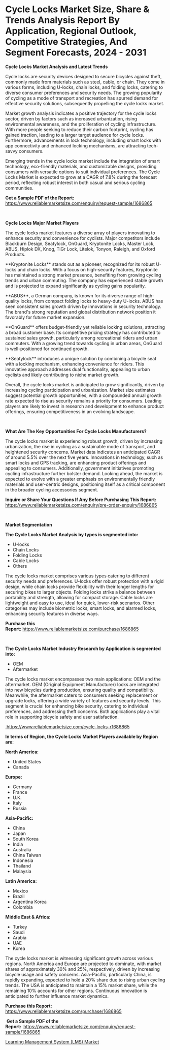 <p><h1>Cycle Locks Market Size, Share & Trends Analysis Report By Application, Regional Outlook, Competitive Strategies, And Segment Forecasts, 2024 - 2031</h1></p><p><strong>Cycle Locks Market Analysis and Latest Trends</strong></p>
<p><p>Cycle locks are security devices designed to secure bicycles against theft, commonly made from materials such as steel, cable, or chain. They come in various forms, including U-locks, chain locks, and folding locks, catering to diverse consumer preferences and security needs. The growing popularity of cycling as a mode of transport and recreation has spurred demand for effective security solutions, subsequently propelling the cycle locks market.</p><p>Market growth analysis indicates a positive trajectory for the cycle locks sector, driven by factors such as increased urbanization, rising environmental awareness, and the proliferation of cycling infrastructure. With more people seeking to reduce their carbon footprint, cycling has gained traction, leading to a larger target audience for cycle locks. Furthermore, advancements in lock technology, including smart locks with app connectivity and enhanced locking mechanisms, are attracting tech-savvy consumers.</p><p>Emerging trends in the cycle locks market include the integration of smart technology, eco-friendly materials, and customizable designs, providing consumers with versatile options to suit individual preferences. The Cycle Locks Market is expected to grow at a CAGR of 7.8% during the forecast period, reflecting robust interest in both casual and serious cycling communities.</p></p>
<p><strong>Get a Sample PDF of the Report:&nbsp;</strong> <a href="https://www.reliablemarketsize.com/enquiry/request-sample/1686865?utm_campaign=1103&utm_medium=2&utm_source=Github&utm_content=ia&utm_term=31122024&utm_id=cycle-locks">https://www.reliablemarketsize.com/enquiry/request-sample/1686865</a></p>
<p>&nbsp;</p>
<p><strong>Cycle Locks Major Market Players</strong></p>
<p><p>The cycle locks market features a diverse array of players innovating to enhance security and convenience for cyclists. Major competitors include Blackburn Design, Seatylock, OnGuard, Kryptonite Locks, Master Lock, ABUS, Hiplok DX, Knog, TiGr Lock, Litelok, Tonyon, Raleigh, and Oxford Products.</p><p>**Kryptonite Locks** stands out as a pioneer, recognized for its robust U-locks and chain locks. With a focus on high-security features, Kryptonite has maintained a strong market presence, benefiting from growing cycling trends and urban commuting. The company has experienced stable growth and is projected to expand significantly as cycling gains popularity.</p><p>**ABUS**, a German company, is known for its diverse range of high-quality locks, from compact folding locks to heavy-duty U-locks. ABUS has seen consistent sales growth driven by innovations in security technology. The brand's strong reputation and global distribution network position it favorably for future market expansion.</p><p>**OnGuard** offers budget-friendly yet reliable locking solutions, attracting a broad customer base. Its competitive pricing strategy has contributed to sustained sales growth, particularly among recreational riders and urban commuters. With a growing trend towards cycling in urban areas, OnGuard is well-positioned for continued growth.</p><p>**Seatylock** introduces a unique solution by combining a bicycle seat with a locking mechanism, enhancing convenience for riders. This innovative approach addresses dual functionality, appealing to urban cyclists and likely contributing to niche market growth.</p><p>Overall, the cycle locks market is anticipated to grow significantly, driven by increasing cycling participation and urbanization. Market size estimates suggest potential growth opportunities, with a compounded annual growth rate expected to rise as security remains a priority for consumers. Leading players are likely to invest in research and development to enhance product offerings, ensuring competitiveness in an evolving landscape.</p></p>
<p>&nbsp;</p>
<p><strong>What Are The Key Opportunities For Cycle Locks Manufacturers?</strong></p>
<p><p>The cycle locks market is experiencing robust growth, driven by increasing urbanization, the rise in cycling as a sustainable mode of transport, and heightened security concerns. Market data indicates an anticipated CAGR of around 5.5% over the next five years. Innovations in technology, such as smart locks and GPS tracking, are enhancing product offerings and appealing to consumers. Additionally, government initiatives promoting cycling infrastructure further bolster demand. Looking ahead, the market is expected to evolve with a greater emphasis on environmentally friendly materials and user-centric designs, positioning itself as a critical component in the broader cycling accessories segment.</p></p>
<p><strong>Inquire or Share Your Questions If Any Before Purchasing This Report:</strong> <a href="https://www.reliablemarketsize.com/enquiry/pre-order-enquiry/1686865?utm_campaign=1103&utm_medium=2&utm_source=Github&utm_content=ia&utm_term=31122024&utm_id=cycle-locks">https://www.reliablemarketsize.com/enquiry/pre-order-enquiry/1686865</a></p>
<p>&nbsp;</p>
<p><strong>Market Segmentation</strong></p>
<p><strong>The Cycle Locks Market Analysis by types is segmented into:</strong></p>
<p><ul><li>U-locks</li><li>Chain Locks</li><li>Folding Locks</li><li>Cable Locks</li><li>Others</li></ul></p>
<p><p>The cycle locks market comprises various types catering to different security needs and preferences. U-locks offer robust protection with a rigid design, while chain locks provide flexibility with their longer lengths for securing bikes to larger objects. Folding locks strike a balance between portability and strength, allowing for compact storage. Cable locks are lightweight and easy to use, ideal for quick, lower-risk scenarios. Other categories may include biometric locks, smart locks, and alarmed locks, enhancing security features in diverse ways.</p></p>
<p><strong>Purchase this Report:&nbsp;</strong><a href="https://www.reliablemarketsize.com/purchase/1686865?utm_campaign=1103&utm_medium=2&utm_source=Github&utm_content=ia&utm_term=31122024&utm_id=cycle-locks">https://www.reliablemarketsize.com/purchase/1686865</a></p>
<p>&nbsp;</p>
<p><strong>The Cycle Locks Market Industry Research by Application is segmented into:</strong></p>
<p><ul><li>OEM</li><li>Aftermarket</li></ul></p>
<p><p>The cycle locks market encompasses two main applications: OEM and the aftermarket. OEM (Original Equipment Manufacturer) locks are integrated into new bicycles during production, ensuring quality and compatibility. Meanwhile, the aftermarket caters to consumers seeking replacement or upgrade locks, offering a wide variety of features and security levels. This segment is crucial for enhancing bike security, catering to individual preferences, and addressing theft concerns. Both applications play a vital role in supporting bicycle safety and user satisfaction.</p></p>
<p><a href="https://www.reliablemarketsize.com/cycle-locks-r1686865?utm_campaign=1103&utm_medium=2&utm_source=Github&utm_content=ia&utm_term=31122024&utm_id=cycle-locks">&nbsp;https://www.reliablemarketsize.com/cycle-locks-r1686865</a></p>
<p><strong>In terms of Region, the Cycle Locks Market Players available by Region are:</strong></p>
<p>
    <p> <strong> North America: </strong>
        <ul>
            <li>United States</li>
            <li>Canada</li>
        </ul>
        </p> 
    <p> <strong> Europe: </strong>
        <ul>
            <li>Germany</li>
            <li>France</li>
            <li>U.K.</li>
            <li>Italy</li>
            <li>Russia</li>
        </ul>
        </p> 
    <p> <strong> Asia-Pacific: </strong>
        <ul>
            <li>China</li>
            <li>Japan</li>
            <li>South Korea</li>
            <li>India</li>
            <li>Australia</li>
            <li>China Taiwan</li>
            <li>Indonesia</li>
            <li>Thailand</li>
            <li>Malaysia</li>
        </ul>
        </p> 
    <p> <strong> Latin America: </strong>
        <ul>
            <li>Mexico</li>
            <li>Brazil</li>
            <li>Argentina Korea</li>
            <li>Colombia</li>
        </ul>
        </p> 
    <p> <strong> Middle East & Africa: </strong>
        <ul>
            <li>Turkey</li>
            <li>Saudi</li>
            <li>Arabia</li>
            <li>UAE</li>
            <li>Korea</li>
        </ul>
    </p>
    </p>
<p><p>The cycle locks market is witnessing significant growth across various regions. North America and Europe are projected to dominate, with market shares of approximately 30% and 25%, respectively, driven by increasing bicycle usage and safety concerns. Asia-Pacific, particularly China, is rapidly expanding, expected to hold a 20% share due to rising urban cycling trends. The USA is anticipated to maintain a 15% market share, while the remaining 10% accounts for other regions. Continuous innovation is anticipated to further influence market dynamics.</p></p>
<p><strong>Purchase this Report: </strong><a href="https://www.reliablemarketsize.com/purchase/1686865?utm_campaign=1103&utm_medium=2&utm_source=Github&utm_content=ia&utm_term=31122024&utm_id=cycle-locks">https://www.reliablemarketsize.com/purchase/1686865</a></p>
<p>&nbsp;<strong>Get a Sample PDF of the Report:&nbsp;&nbsp;</strong><a href="https://www.reliablemarketsize.com/enquiry/request-sample/1686865?utm_campaign=1103&utm_medium=2&utm_source=Github&utm_content=ia&utm_term=31122024&utm_id=cycle-locks">https://www.reliablemarketsize.com/enquiry/request-sample/1686865</a></p>
<p><strong></strong></p>
<p><p><a href="https://github.com/gdfhhhj/Market-Research-Report-List-7/blob/main/learning-management-system-lms-market.md?utm_campaign=1103&utm_medium=2&utm_source=Github&utm_content=ia&utm_term=31122024&utm_id=cycle-locks">Learning Management System (LMS) Market</a></p></p>